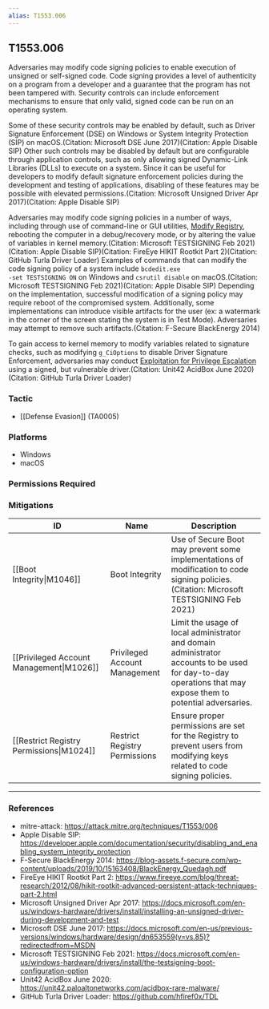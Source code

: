 ```yaml
---
alias: T1553.006
---
```


## T1553.006

Adversaries may modify code signing policies to enable execution of unsigned or self-signed code. Code signing provides a level of authenticity on a program from a developer and a guarantee that the program has not been tampered with. Security controls can include enforcement mechanisms to ensure that only valid, signed code can be run on an operating system. 

Some of these security controls may be enabled by default, such as Driver Signature Enforcement (DSE) on Windows or System Integrity Protection (SIP) on macOS.(Citation: Microsoft DSE June 2017)(Citation: Apple Disable SIP) Other such controls may be disabled by default but are configurable through application controls, such as only allowing signed Dynamic-Link Libraries (DLLs) to execute on a system. Since it can be useful for developers to modify default signature enforcement policies during the development and testing of applications, disabling of these features may be possible with elevated permissions.(Citation: Microsoft Unsigned Driver Apr 2017)(Citation: Apple Disable SIP)

Adversaries may modify code signing policies in a number of ways, including through use of command-line or GUI utilities, [Modify Registry](https://attack.mitre.org/techniques/T1112), rebooting the computer in a debug/recovery mode, or by altering the value of variables in kernel memory.(Citation: Microsoft TESTSIGNING Feb 2021)(Citation: Apple Disable SIP)(Citation: FireEye HIKIT Rootkit Part 2)(Citation: GitHub Turla Driver Loader) Examples of commands that can modify the code signing policy of a system include <code>bcdedit.exe -set TESTSIGNING ON</code> on Windows and <code>csrutil disable</code> on macOS.(Citation: Microsoft TESTSIGNING Feb 2021)(Citation: Apple Disable SIP) Depending on the implementation, successful modification of a signing policy may require reboot of the compromised system. Additionally, some implementations can introduce visible artifacts for the user (ex: a watermark in the corner of the screen stating the system is in Test Mode). Adversaries may attempt to remove such artifacts.(Citation: F-Secure BlackEnergy 2014)

To gain access to kernel memory to modify variables related to signature checks, such as modifying <code>g_CiOptions</code> to disable Driver Signature Enforcement, adversaries may conduct [Exploitation for Privilege Escalation](https://attack.mitre.org/techniques/T1068) using a signed, but vulnerable driver.(Citation: Unit42 AcidBox June 2020)(Citation: GitHub Turla Driver Loader)


### Tactic
- [[Defense Evasion]] (TA0005)

### Platforms
- Windows
- macOS

### Permissions Required

### Mitigations

| ID | Name | Description |
| --- | --- | --- |
| [[Boot Integrity\|M1046]] | Boot Integrity | Use of Secure Boot may prevent some implementations of modification to code signing policies.(Citation: Microsoft TESTSIGNING Feb 2021) |
| [[Privileged Account Management\|M1026]] | Privileged Account Management | Limit the usage of local administrator and domain administrator accounts to be used for day-to-day operations that may expose them to potential adversaries. |
| [[Restrict Registry Permissions\|M1024]] | Restrict Registry Permissions | Ensure proper permissions are set for the Registry to prevent users from modifying keys related to code signing policies. |


---
### References

- mitre-attack: https://attack.mitre.org/techniques/T1553/006
- Apple Disable SIP: https://developer.apple.com/documentation/security/disabling_and_enabling_system_integrity_protection
- F-Secure BlackEnergy 2014: https://blog-assets.f-secure.com/wp-content/uploads/2019/10/15163408/BlackEnergy_Quedagh.pdf
- FireEye HIKIT Rootkit Part 2: https://www.fireeye.com/blog/threat-research/2012/08/hikit-rootkit-advanced-persistent-attack-techniques-part-2.html
- Microsoft Unsigned Driver Apr 2017: https://docs.microsoft.com/en-us/windows-hardware/drivers/install/installing-an-unsigned-driver-during-development-and-test
- Microsoft DSE June 2017: https://docs.microsoft.com/en-us/previous-versions/windows/hardware/design/dn653559(v=vs.85)?redirectedfrom=MSDN
- Microsoft TESTSIGNING Feb 2021: https://docs.microsoft.com/en-us/windows-hardware/drivers/install/the-testsigning-boot-configuration-option
- Unit42 AcidBox June 2020: https://unit42.paloaltonetworks.com/acidbox-rare-malware/
- GitHub Turla Driver Loader: https://github.com/hfiref0x/TDL
